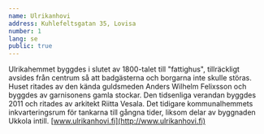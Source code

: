 ```yaml
---
name: Ulrikanhovi
address: Kuhlefeltsgatan 35, Lovisa
number: 1
lang: se
public: true
---
```

Ulrikahemmet byggdes i slutet av 1800-talet till "fattighus", tillräckligt avsides från centrum så att badgästerna och borgarna inte skulle störas. Huset ritades av den kända guldsmeden Anders Wilhelm Felixsson och byggdes av garnisonens gamla stockar. Den tidsenliga verandan byggdes 2011 och ritades av arkitekt Riitta Vesala. Det tidigare kommunalhemmets inkvarteringsrum för tankarna till gångna tider, liksom delar av byggnaden Ukkola intill. [www.ulrikanhovi.fi](http://www.ulrikanhovi.fi)
